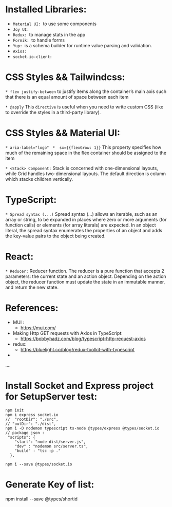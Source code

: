 # Installed Libraries:
* `Material UI: `to use some components
* `Joy UI: `
* `Redux: `to manage stats in the app
* `Formik: `to handle forms
* `Yup: `is a schema builder for runtime value parsing and validation.
* `Axios: `
* `socket.io-client: `

# CSS Styles && Tailwindcss:

`* flex justify-between`
    to justify items along the container’s main axis such that there is an equal amount of space between each item

`* @apply`
    This `directive` is useful when you need to write custom CSS (like to override the styles in a third-party library).

# CSS Styles && Material UI:

`* aria-label="logo" `
`*  sx={{flexGrow: 1}}`
    This property specifies how much of the remaining space in the flex container should be assigned to the item

`* <Stack> Component:`
    Stack is concerned with one-dimensional layouts, while Grid handles two-dimensional layouts. The default direction is column which stacks children vertically.


# TypeScript:
`* Spread syntax (...)`
Spread syntax (...) allows an iterable, such as an array or string, to be expanded in places where zero or more arguments (for function calls) or elements (for array literals) are expected. In an object literal, the spread syntax enumerates the properties of an object and adds the key-value pairs to the object being created.



# React:
`* Reducer:`
Reducer function. The reducer is a pure function that accepts 2 parameters: the current state and an action object. Depending on the action object, the reducer function must update the state in an immutable manner, and return the new state.

# References:
* MUI :
    - https://mui.com/
* Making Http GET requests with Axios in TypeScript:
    - https://bobbyhadz.com/blog/typescript-http-request-axios
* redux: 
    - https://bluelight.co/blog/redux-toolkit-with-typescript
* 
....

# Install Socket and Express project for SetupServer test:
```
npm init
npm i express socket.io
//  "rootDir": "./src", 
// "outDir": "./dist",      
npm i -D nodemon typescript ts-node @types/express @types/socket.io
// package json :
 "scripts": {
    "start": "node dist/server.js",
    "dev" : "nodemon src/server.ts",
    "build" : "tsc -p ."
  },
```

```
npm i --save @types/socket.io
```

# Generate Key of list:
npm install --save @types/shortid


